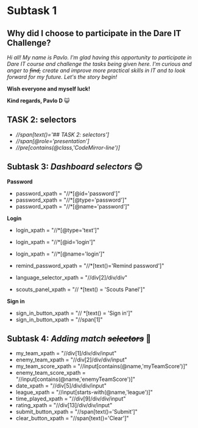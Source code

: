 # Subtask 1 
## Why did I choose to participate in the Dare IT Challenge?
*Hi all! My name is Pavlo. I'm glad having this opportunity to participate in Dare IT course and challenge the tasks being given here. I'm curious and anger to ~~find,~~ create and improve more practical skills in IT and to look forward for my future. Let's the story begin!*

**Wish everyone and myself luck!**

__Kind regards, Pavlo D__
😺


## TASK 2: selectors

* *//span[text()='## TASK 2: selectors']*
* *//span[@role='presentation']* 
* *//pre[contains(@class,'CodeMirror-line')]*

## Subtask 3: *Dashboard selectors* :blush:
  
  **Password** 
*  password_xpath = "//*[@id='password']"
*  password_xpath = "//*[@type='password']"
*  password_xpath = "//*[@name='password']"
  
  **Login**  
* login_xpath = "//*[@type='text']"
* login_xpath = "//*[@id='login']"
* login_xpath = "//*[@name='login']"
     
* remind_password_xpath = "//*[text()='Remind password']"
    
* language_selector_xpath = "//div[2]/div/div"
    
* scouts_panel_xpath = "// *[text() = 'Scouts Panel']"
    
**Sign in**
 * sign_in_button_xpath = "// *[text() = 'Sign in']"
 * sign_in_button_xpath = "//span[1]"

## Subtask 4: *Adding match ~~selectors~~* 🙂

 * my_team_xpath = "//div[1]/div/div/input"
 * enemy_team_xpath = "//div[2]/div/div/input"
 * my_team_score_xpath = "//input[contains(@name,'myTeamScore')]"
 * enemy_team_score_xpath = "//input[contains(@name,'enemyTeamScore')]"
 * date_xpath = "//div[5]/div/div/input"
 * league_xpath = "//input[starts-with(@name,'league')]"
 * time_played_xpath = "//div[9]/div/div/input"
 * rating_xpath = "//div[13]/div/div/input"
 * submit_button_xpath = "//span[text()='Submit']"
 * clear_button_xpath = "//span[text()='Clear']"
